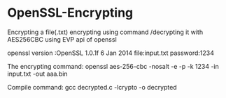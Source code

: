 # OpenSSL-Encrypting
Encrypting  a file(.txt) encrypting using command /decrypting it with AES256CBC using EVP api of openssl

openssl version :OpenSSL 1.0.1f 6 Jan 2014
file:input.txt
password:1234

The encrypting command:
    openssl aes-256-cbc -nosalt -e -p -k 1234 -in input.txt -out aaa.bin
    
Compile command:
    gcc decrypted.c -lcrypto -o decrypted   
